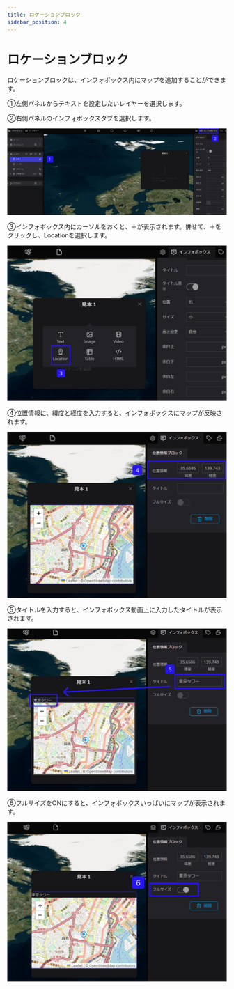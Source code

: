 ```yaml
---
title: ロケーションブロック
sidebar_position: 4
---
```


# ロケーションブロック

ロケーションブロックは、インフォボックス内にマップを追加することができます。

①左側パネルからテキストを設定したいレイヤーを選択します。

②右側パネルのインフォボックスタブを選択します。

![Group_98.png](./img/Group_98.png)

③インフォボックス内にカーソルをおくと、＋が表示されます。併せて、＋をクリックし、Locationを選択します。

![Untitled.png](./img/Untitled.png)

④位置情報に、緯度と経度を入力すると、インフォボックスにマップが反映されます。

![Untitled 1.png](./img/Untitled_1.png)

⑤タイトルを入力すると、インフォボックス動画上に入力したタイトルが表示されます。

![Untitled 2.png](./img/Untitled_2.png)

⑥フルサイズをONにすると、インフォボックスいっぱいにマップが表示されます。

![Untitled 3.png](./img/Untitled_3.png)